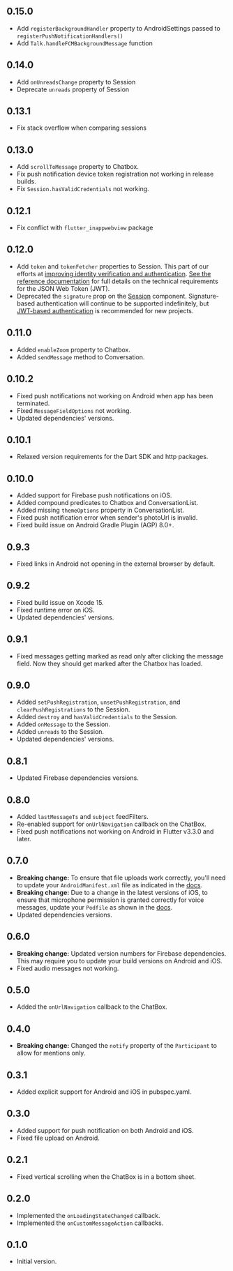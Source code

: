 ## 0.15.0

- Add `registerBackgroundHandler` property to AndroidSettings passed to `registerPushNotificationHandlers()`
- Add `Talk.handleFCMBackgroundMessage` function

## 0.14.0

- Add `onUnreadsChange` property to Session
- Deprecate `unreads` property of Session

## 0.13.1

- Fix stack overflow when comparing sessions

## 0.13.0

- Add `scrollToMessage` property to Chatbox.
- Fix push notification device token registration not working in release builds.
- Fix `Session.hasValidCredentials` not working.

## 0.12.1

- Fix conflict with `flutter_inappwebview` package

## 0.12.0

- Add `token` and `tokenFetcher` properties to Session. This part of our efforts at [improving identity verification and authentication](https://talkjs.com/docs/Features/Security_Settings/Authentication/). [See the reference documentation](https://talkjs.com/docs/Features/Security_Settings/Advanced_Authentication/#token-reference) for full details on the technical requirements for the JSON Web Token (JWT).
- Deprecated the `signature` prop on the [Session](https://talkjs.com/docs/Reference/Flutter_SDK/Session/) component. Signature-based authentication will continue to be supported indefinitely, but [JWT-based authentication](https://talkjs.com/docs/Features/Security_Settings/Authentication/) is recommended for new projects.

## 0.11.0

- Added `enableZoom` property to Chatbox.
- Added `sendMessage` method to Conversation.

## 0.10.2

- Fixed push notifications not working on Android when app has been terminated.
- Fixed `MessageFieldOptions` not working.
- Updated dependencies' versions.

## 0.10.1

- Relaxed version requirements for the Dart SDK and http packages.

## 0.10.0

- Added support for Firebase push notifications on iOS.
- Added compound predicates to Chatbox and ConversationList.
- Added missing `themeOptions` property in ConversationList.
- Fixed push notification error when sender's photoUrl is invalid.
- Fixed build issue on Android Gradle Plugin (AGP) 8.0+.

## 0.9.3

- Fixed links in Android not opening in the external browser by default.

## 0.9.2

- Fixed build issue on Xcode 15.
- Fixed runtime error on iOS.
- Updated dependencies' versions.

## 0.9.1

- Fixed messages getting marked as read only after clicking the message field.
  Now they should get marked after the Chatbox has loaded.

## 0.9.0

- Added `setPushRegistration`, `unsetPushRegistration`, and `clearPushRegistrations` to the Session.
- Added `destroy` and `hasValidCredentials` to the Session.
- Added `onMessage` to the Session.
- Added `unreads` to the Session.
- Updated dependencies' versions.

## 0.8.1

- Updated Firebase dependencies versions.

## 0.8.0

- Added `lastMessageTs` and `subject` feedFilters.
- Re-enabled support for `onUrlNavigation` callback on the ChatBox.
- Fixed push notifications not working on Android in Flutter v3.3.0 and later.

## 0.7.0

- **Breaking change:** To ensure that file uploads work correctly, you'll need to update your
  `AndroidManifest.xml` file as indicated in the [docs](https://talkjs.com/docs/Features/Customizations/File_Sharing/#enabling-file-upload-on-flutter).
- **Breaking change:** Due to a change in the latest versions of iOS, to ensure that microphone
  permission is granted correctly for voice messages, update your `Podfile` as shown in
  the [docs](https://talkjs.com/docs/Features/Customizations/Voice_Messages/#ios).
- Updated dependencies versions.

## 0.6.0

- **Breaking change:** Updated version numbers for Firebase dependencies. This may require you to update
  your build versions on Android and iOS.
- Fixed audio messages not working.

## 0.5.0

- Added the `onUrlNavigation` callback to the ChatBox.

## 0.4.0

- **Breaking change:** Changed the `notify` property of the `Participant` to allow for mentions only.

## 0.3.1

- Added explicit support for Android and iOS in pubspec.yaml.

## 0.3.0

- Added support for push notification on both Android and iOS.
- Fixed file upload on Android.

## 0.2.1

- Fixed vertical scrolling when the ChatBox is in a bottom sheet.

## 0.2.0

- Implemented the `onLoadingStateChanged` callback.
- Implemented the `onCustomMessageAction` callbacks.

## 0.1.0

- Initial version.
